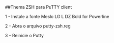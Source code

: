 ##Thema ZSH para PuTTY client

1 - Instale a fonte Meslo LG L DZ Bold for Powerline 

2 - Abra o arquivo putty-zsh.reg

3 - Reinicie o Putty